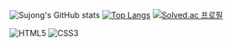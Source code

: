![Sujong's GitHub stats](https://github-readme-stats.vercel.app/api?username=rlatnwhd&show_icons=true&theme=dark)
[![Top Langs](https://github-readme-stats.vercel.app/api/top-langs/?username=rlatnwhd&layout=compact&theme=dark&langs_count=8)](https://github.com/anuraghazra/github-readme-stats)
[![Solved.ac 프로필](http://mazassumnida.wtf/api/v2/generate_badge?boj=rlatnwhd)](https://solved.ac/rlatnwhd)
 
![HTML5](https://img.shields.io/badge/-HTML5-F05032?style=for-the-badge&logo=html5&logoColor=ffffff)
![CSS3](https://img.shields.io/badge/-CSS3-007ACC?style=for-the-badge&logo=css3)

